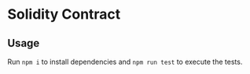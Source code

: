 # Solidity Contract

## Usage

Run `npm i` to install dependencies and `npm run test` to execute the tests.